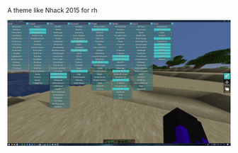 A theme like Nhack 2015 for rh 

![Gui screenshot](https://github.com/h1tm4nqq/Nhack-theme/blob/main/gui.png?raw=true)
